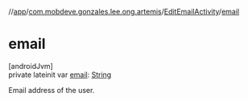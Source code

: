 //[app](../../../index.md)/[com.mobdeve.gonzales.lee.ong.artemis](../index.md)/[EditEmailActivity](index.md)/[email](email.md)

# email

[androidJvm]\
private lateinit var [email](email.md): [String](https://kotlinlang.org/api/latest/jvm/stdlib/kotlin/-string/index.html)

Email address of the user.
